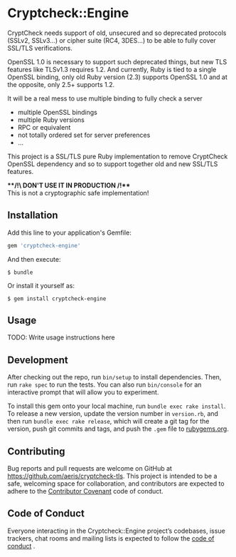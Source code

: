 # Cryptcheck::Engine

CryptCheck needs support of old, unsecured and so deprecated protocols (SSLv2,
SSLv3…) or cipher suite (RC4, 3DES…) to be able to fully cover SSL/TLS
verifications.

OpenSSL 1.0 is necessary to support such deprecated things, but new TLS features
like TLSv1.3 requires 1.2. And currently, Ruby is tied to a single OpenSSL
binding, only old Ruby version (2.3) supports OpenSSL 1.0 and at the opposite,
only 2.5+ supports 1.2.

It will be a real mess to use multiple binding to fully check a server

- multiple OpenSSL bindings
- multiple Ruby versions
- RPC or equivalent
- not totally ordered set for server preferences
- …

This project is a SSL/TLS pure Ruby implementation to remove CryptCheck OpenSSL
dependency and so to support together old and new SSL/TLS features.

__**/!\ DON'T USE IT IN PRODUCTION /!\**__  
This is not a cryptographic safe implementation!

## Installation

Add this line to your application's Gemfile:

```ruby
gem 'cryptcheck-engine'
```

And then execute:

    $ bundle

Or install it yourself as:

    $ gem install cryptcheck-engine

## Usage

TODO: Write usage instructions here

## Development

After checking out the repo, run `bin/setup` to install dependencies. Then,
run `rake spec` to run the tests. You can also run `bin/console` for an
interactive prompt that will allow you to experiment.

To install this gem onto your local machine, run `bundle exec rake install`. To
release a new version, update the version number in `version.rb`, and then
run `bundle exec rake release`, which will create a git tag for the version,
push git commits and tags, and push the `.gem` file
to [rubygems.org](https://rubygems.org).

## Contributing

Bug reports and pull requests are welcome on GitHub
at https://github.com/aeris/cryptcheck-tls. This project is intended to be a
safe, welcoming space for collaboration, and contributors are expected to adhere
to the [Contributor Covenant](http://contributor-covenant.org) code of conduct.

## Code of Conduct

Everyone interacting in the Cryptcheck::Engine project’s codebases, issue
trackers, chat rooms and mailing lists is expected to follow
the [code of conduct](https://git.imirhil.fr/aeris/cryptcheck-engine/src/branch/master/CODE_OF_CONDUCT.md)
.
